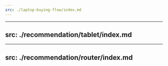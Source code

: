 ```yaml
---
src: ./laptop-buying-flow/index.md
---
```


<!-- Slides will be imported from ./laptop-buying-flow/index.md -->

---
src: ./recommendation/tablet/index.md
---

<!-- Slides will be imported from ./recommendation/tablet/index.md -->

---
src: ./recommendation/router/index.md
---

<!-- Slides will be imported from ./recommendation/router/index.md -->
